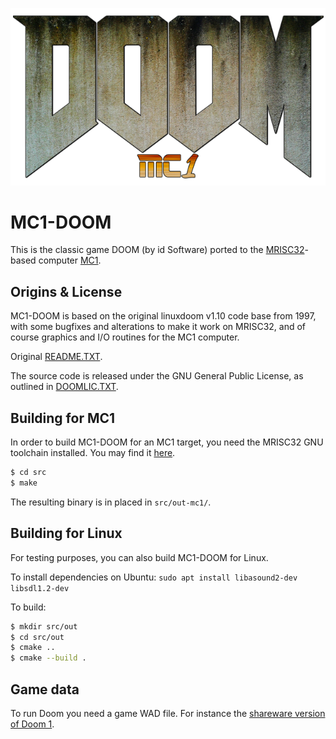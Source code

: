 ![MC1-DOOM Logo](logo/mc1-doom-logo.png)

# MC1-DOOM

This is the classic game DOOM (by id Software) ported to the
[MRISC32](https://mrisc32.bitsnbites.eu/)-based computer
[MC1](https://github.com/mrisc32/mc1).

## Origins & License

MC1-DOOM is based on the original linuxdoom v1.10 code base from 1997, with
some bugfixes and alterations to make it work on MRISC32, and of course
graphics and I/O routines for the MC1 computer.

Original [README.TXT](iddoc/README.TXT).

The source code is released under the GNU General Public License, as
outlined in [DOOMLIC.TXT](iddoc/DOOMLIC.TXT).

## Building for MC1

In order to build MC1-DOOM for an MC1 target, you need the MRISC32 GNU
toolchain installed. You may find it [here](https://github.com/mrisc32/mrisc32-gnu-toolchain).

```bash
$ cd src
$ make
```

The resulting binary is in placed in `src/out-mc1/`.

## Building for Linux

For testing purposes, you can also build MC1-DOOM for Linux.

To install dependencies on Ubuntu: `sudo apt install libasound2-dev libsdl1.2-dev`

To build:

```bash
$ mkdir src/out
$ cd src/out
$ cmake ..
$ cmake --build .
```

## Game data

To run Doom you need a game WAD file. For instance the
[shareware version of Doom 1](https://doomwiki.org/wiki/DOOM1.WAD).
